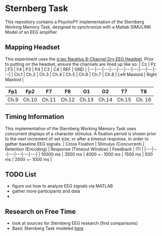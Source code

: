 # Sternberg Task
This repository contains a PsychoPY implementation of the Sternberg Working Memory Task, designed to synchronize with a Matlab SIMULINK Model of an EEG amplifier. 

## Mapping Headset
This experiment uses the [g.tec Nautilus 8-Channel Dry EEG Headset](https://www.gtec.at/product/g-nautilus-research/?srsltid=AfmBOopZi8mVtdq8GTyisuGzCSdBA6f8W5MG8NtzNnF6aHY3dzxtEMB9).
Prior to putting on the headset, ensure the channels are lined up like so:
| Cz | Pz | F3 | F4 | P3 | P4 | C3 | C4 | REF | GND |
|---|---|---|---|---|---|---|---|---|---|
| Ch.1 | Ch.2 | Ch.3 | Ch.4 | Ch.5 | Ch.6 | Ch.7 | Ch.8 | Left Mastoid | Right Mastoid |


| Fp1 | Fp2 | F7 | F8 | O1 | O2 | T7 | T8 |
|---|---|---|---|---|---|---|---|
| Ch.9 | Ch.10 | Ch.11 | Ch.12 | Ch.13 | Ch.14 | Ch.15 | Ch. 16 |


## Timing Information
This implementation of the Sternberg Working Memory Task uses concurrent displays of a character stimulus. A fixation period is shown prior to the next increment of set size, or after a timeout response, in order to gather baseline EEG 
signals.
| Cross Fixation | Stimulus (Concurrent) | Retention (Encoding) | Response (Timeout Window) | Feedback | ITI | 
|---|---|---|---|---|---|
| 10000 ms | 3500 ms | 4000 +- 1000 ms | 1500 ms | 500 ms | 2500 +- 1000 ms |  

## TODO List
* figure out how to analyze EEG signals via MATLAB
* gather more participants and data
* 
 

## Research on Free Time
* look at sources for Sternberg EEG research (find comparisons)
* Basic Sternberg Task modeled [here](https://pmc.ncbi.nlm.nih.gov/articles/PMC2853698/)
